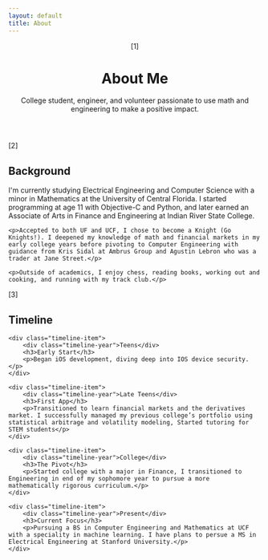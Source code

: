 ```yaml
---
layout: default
title: About
---
```


<header class="page-header">
    <span class="page-marker">[1]</span>
    <h1>About Me</h1>
    <p class="intro">College student, engineer, and volunteer passionate to use math and engineering to make a positive impact.</p>
</header>

<section class="about-content">
    <span class="section-marker">[2]</span>
    <h2>Background</h2>
    <p>I'm currently studying Electrical Engineering and Computer Science with a minor in Mathematics at the University of Central Florida. I started programming at age 11 with Objective-C and Python, and later earned an Associate of Arts in Finance and Engineering at Indian River State College.</p>
    
    <p>Accepted to both UF and UCF, I chose to become a Knight (Go Knights!). I deepened my knowledge of math and financial markets in my early college years before pivoting to Computer Engineering with guidance from Kris Sidal at Ambrus Group and Agustin Lebron who was a trader at Jane Street.</p>
    
    <p>Outside of academics, I enjoy chess, reading books, working out and cooking, and running with my track club.</p>
</section>

<section class="journey-section">
    <span class="section-marker">[3]</span>
    <h2>Timeline</h2>
    
    <div class="timeline-item">
        <div class="timeline-year">Teens</div>
        <h3>Early Start</h3>
        <p>Began iOS development, diving deep into IOS device security.</p>
    </div>
    
    <div class="timeline-item">
        <div class="timeline-year">Late Teens</div>
        <h3>First App</h3>
        <p>Transitioned to learn financial markets and the derivatives market. I successfully managed my previous college’s portfolio using statistical arbitrage and volatility modeling, Started tutoring for STEM students</p>
    </div>
    
    <div class="timeline-item">
        <div class="timeline-year">College</div>
        <h3>The Pivot</h3>
        <p>Started college with a major in Finance, I transitioned to Engineering in end of my sophomore year to pursue a more mathematically rigorous curriculum.</p>
    </div>
    
    <div class="timeline-item">
        <div class="timeline-year">Present</div>
        <h3>Current Focus</h3>
        <p>Pursuing a BS in Computer Engineering and Mathematics at UCF with a speciality in machine learning. I have plans to persue a MS in Electrical Engineering at Stanford University.</p>
    </div>
</section>
